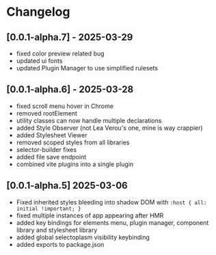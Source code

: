 # Changelog

## [0.0.1-alpha.7] - 2025-03-29

- fixed color preview related bug
- updated ui fonts
- updated Plugin Manager to use simplified rulesets

## [0.0.1-alpha.6] - 2025-03-28

- fixed scroll menu hover in Chrome
- removed rootElement
- utility classes can now handle multiple declarations
- added Style Observer (not Lea Verou's one, mine is way crappier)
- added Stylesheet Viewer
- removed scoped styles from all libraries
- selector-builder fixes
- added file save endpoint
- combined vite plugins into a single plugin

## [0.0.1-alpha.5] 2025-03-06

- Fixed inherited styles bleeding into shadow DOM with `:host { all: initial !important; }`
- fixed multiple instances of app appearing after HMR
- added key bindings for elements menu, plugin manager, component library and stylesheet library
- added global selectoplasm visibility keybinding
- added exports to package.json
